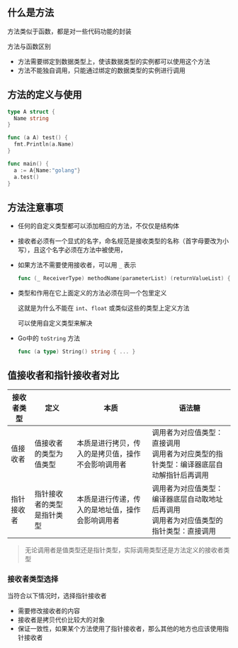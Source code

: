 ## 什么是方法

方法类似于函数，都是对一些代码功能的封装

方法与函数区别

* 方法需要绑定到数据类型上，使该数据类型的实例都可以使用这个方法
* 方法不能独自调用，只能通过绑定的数据类型的实例进行调用



## 方法的定义与使用

```go
type A struct {
  Name string
}

func (a A) test() {
  fmt.Println(a.Name)
}

func main() {
  a := A{Name:"golang"}
  a.test()
}
```



## 方法注意事项

* 任何的自定义类型都可以添加相应的方法，不仅仅是结构体

* 接收者必须有一个显式的名字，命名规范是接收类型的名称（首字母要改为小写），且这个名字必须在方法中被使用，

* 如果方法不需要使用接收者，可以用 `_` 表示

  ```go
  func (_ ReceiverType) methodName(parameterList) (returnValueList) { ... }
  ```

* 类型和作用在它上面定义的方法必须在同一个包里定义

  这就是为什么不能在 `int`、`float` 或类似这些的类型上定义方法

  可以使用自定义类型来解决

* Go中的 `toString` 方法

  ```go
  func (a type) String() string { ... }
  ```



## 值接收者和指针接收者对比

| 接收者类型 | 定义                       | 本质                                               | 语法糖                                                       |
| ---------- | -------------------------- | -------------------------------------------------- | ------------------------------------------------------------ |
| 值接收者   | 值接收者的类型为值类型     | 本质是进行拷贝，传入的是拷贝值，操作不会影响调用者 | 调用者为对应值类型：直接调用<br />调用者为对应类型的指针类型：编译器底层自动解指针后再调用 |
| 指针接收者 | 指针接收者的类型是指针类型 | 本质是进行传递，传入的是地址值，操作会影响调用者   | 调用者为对应值类型：编译器底层自动取地址后再调用<br />调用者为对应值类型的指针类型：直接调用 |

> 无论调用者是值类型还是指针类型，实际调用类型还是方法定义的接收者类型

### 接收者类型选择

当符合以下情况时，选择指针接收者

* 需要修改接收者的内容
* 接收者是拷贝代价比较大的对象
* 保证一致性，如果某个方法使用了指针接收者，那么其他的地方也应该使用指针接收者